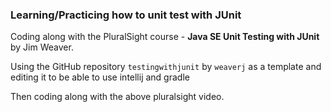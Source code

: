 ### Learning/Practicing how to unit test with JUnit

Coding along with the PluralSight course -
**Java SE Unit Testing with JUnit** by Jim Weaver.

Using the GitHub repository `testingwithjunit` by `weaverj` as a template and editing it to be able to use intellij and gradle

Then coding along with the above pluralsight video.